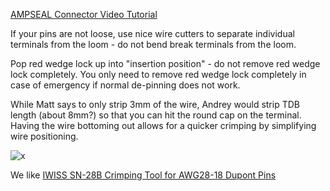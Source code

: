 
[AMPSEAL Connector Video Tutorial](https://youtu.be/24bNFu7a9lc)

If your pins are not loose, use nice wire cutters to separate individual terminals from the loom - do not bend break terminals from the loom.

Pop red wedge lock up into "insertion position" - do not remove red wedge lock completely. You only need to remove red wedge lock completely in case of emergency if normal de-pinning does not work.

While Matt says to only strip 3mm of the wire, Andrey would strip TDB length (about 8mm?) so that you can hit the round cap on the terminal. Having the wire bottoming out allows for a quicker crimping by simplifying wire positioning.

![x](OEM-Docs/TE/ampseal_terminals.png)

We like [IWISS SN-28B Crimping Tool for AWG28-18 Dupont Pins](https://amzn.to/3h0L5RD)
